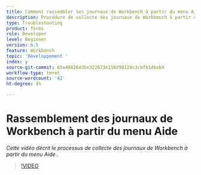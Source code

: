```yaml
---
title: Comment rassembler les journaux de Workbench à partir du menu Aide
description: Procédure de collecte des journaux de Workbench à partir du menu Aide
type: Troubleshooting
product: forms
role: Developer
level: Beginner
version: 6.5
feature: Workbench
topic: 'Développement '
index: y
source-git-commit: 65a40826d3be322673e116d98124c3cbfb1d6eb4
workflow-type: tm+mt
source-wordcount: '42'
ht-degree: 4%

---
```



# Rassemblement des journaux de Workbench à partir du menu Aide

*Cette vidéo décrit le processus de collecte des journaux de Workbench à partir du menu Aide .*

>[!VIDEO](https://video.tv.adobe.com/v/335501?quality=9&learn=on)
